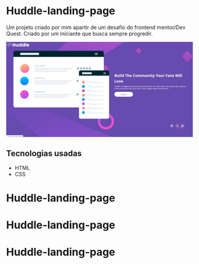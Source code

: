 # Huddle-landing-page
Um projeto criado por mim apartir de um desafio do frontend mentor/Dev Quest. Criado por um iniciante que busca sempre progredir.  

<img src="./src/images/Readme.jpg" alt =" print da tela" >

## Tecnologias usadas

 - HTML
 - CSS
# Huddle-landing-page
# Huddle-landing-page
# Huddle-landing-page
